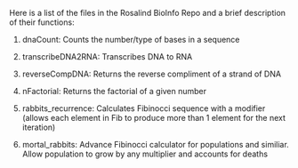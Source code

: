 Here is a list of the files in the Rosalind BioInfo Repo and a brief description of their functions:

1. dnaCount: Counts the number/type of bases in a sequence

2. transcribeDNA2RNA: Transcribes DNA to RNA

3. reverseCompDNA: Returns the reverse compliment of a strand of DNA

4. nFactorial: Returns the factorial of a given number

5. rabbits_recurrence: Calculates Fibinocci sequence with a modifier (allows each element in Fib to produce more than 1 element for the next iteration)

6. mortal_rabbits: Advance Fibinocci calculator for populations and similiar. Allow population to grow by any multiplier and accounts for deaths